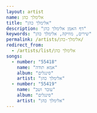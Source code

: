 ```yaml
---
layout: artist
name: אלימלך כהן
title: "אלימלך כהן"
description: "דף האמן אלימלך כהן"
keywords: "שירים, מוזיקה, אלימלך כהן"
permalink: /artists/אלימלך-כהן/
redirect_from:
  - /artists/list/אלימלך כהן
songs:
  - number: "55418"
    name: "אמא תודה"
    album: "סינגלים"
    artist: "אלימלך כהן"
  - number: "55419"
    name: "עובר ושב"
    album: "סינגלים"
    artist: "אלימלך כהן"
---
```

